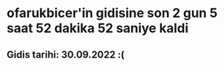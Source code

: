 # ofarukbicer'in gidisine son 2 gun 5 saat 52 dakika 52 saniye kaldi

## Gidis tarihi: 30.09.2022 :(